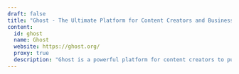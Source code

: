 ```yaml
---
draft: false
title: "Ghost - The Ultimate Platform for Content Creators and Business Growth"
content:
  id: ghost
  name: Ghost
  website: https://ghost.org/
  proxy: true
  description: "Ghost is a powerful platform for content creators to publish, share, and grow a business. It offers modern tools for website building, content publishing, newsletters, and paid subscriptions."
---
```

